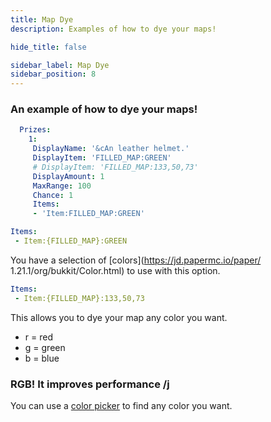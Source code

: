 ```yaml
---
title: Map Dye
description: Examples of how to dye your maps!

hide_title: false

sidebar_label: Map Dye
sidebar_position: 8
---
```

### An example of how to dye your maps!
```yml
  Prizes:
    1:
     DisplayName: '&cAn leather helmet.'
     DisplayItem: 'FILLED_MAP:GREEN'
     # DisplayItem: 'FILLED_MAP:133,50,73'
     DisplayAmount: 1
     MaxRange: 100
     Chance: 1
     Items:
     - 'Item:FILLED_MAP:GREEN'
```

```yml
Items:
 - Item:{FILLED_MAP}:GREEN
```
You have a selection of [colors](https://jd.papermc.io/paper/ 1.21.1/org/bukkit/Color.html) to use with this option.

```yml
Items:
 - Item:{FILLED_MAP}:133,50,73
```
This allows you to dye your map any color you want.

* r = red
* g = green
* b = blue

### RGB! It improves performance /j
You can use a [color picker](https://htmlcolorcodes.com/color-picker/) to find any color you want.